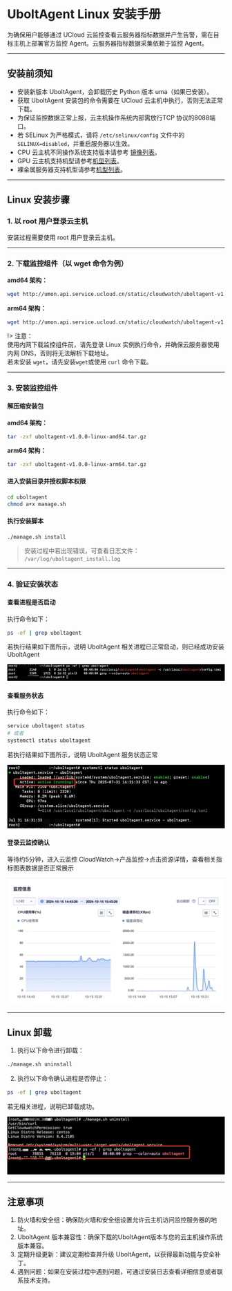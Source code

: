 
# UboltAgent Linux 安装手册

为确保用户能够通过 UCloud 云监控查看云服务器指标数据并产生告警，需在目标主机上部署官方监控 Agent。云服务器指标数据采集依赖于监控 Agent。

---

## 安装前须知

- 安装新版本 UboltAgent，会卸载历史 Python 版本 uma（如果已安装）。
- 获取 UboltAgent 安装包的命令需要在 UCloud 云主机中执行，否则无法正常下载。
- 为保证监控数据正常上报，云主机操作系统内部需放行TCP 协议的8088端口。
- 若 SELinux 为严格模式，请将 `/etc/selinux/config` 文件中的 `SELINUX=disabled`，并重启服务器以生效。
- CPU 云主机不同操作系统支持版本请参考 [镜像列表](cloudwatch\uboltagent\CPUHostImageList.md)。
- GPU 云主机支持机型请参考[机型列表](cloudwatch\uboltagent\GPUHostList.md)。
- 裸金属服务器支持机型请参考[机型列表](cloudwatch\uboltagent\GPUPHostList.md)。

---

## Linux 安装步骤

### 1.  以 root 用户登录云主机

安装过程需要使用 root 用户登录云主机。

---

### 2.  下载监控组件（以 wget 命令为例）

**amd64 架构：**

```bash
wget http://umon.api.service.ucloud.cn/static/cloudwatch/uboltagent-v1.0.0-linux-amd64.tar.gz
```

**arm64 架构：**

```bash
wget http://umon.api.service.ucloud.cn/static/cloudwatch/uboltagent-v1.0.0-linux-arm64.tar.gz
```

!> 注意：  
使用内网下载监控组件前，请先登录 Linux 实例执行命令，并确保云服务器使用内网 DNS，否则将无法解析下载地址。  
若未安装 `wget`，请先安装`wget`或使用 `curl` 命令下载。

---

### 3.  安装监控组件

#### 解压缩安装包

**amd64 架构：**

```bash
tar -zxf uboltagent-v1.0.0-linux-amd64.tar.gz
```

**arm64 架构：**

```bash
tar -zxf uboltagent-v1.0.0-linux-arm64.tar.gz
```

#### 进入安装目录并授权脚本权限

```bash
cd uboltagent
chmod a+x manage.sh
```

#### 执行安装脚本

```bash
./manage.sh install
```

> 安装过程中若出现错误，可查看日志文件：  
> `/var/log/uboltagent_install.log`

---

### 4.  验证安装状态

#### 查看进程是否启动

执行命令如下：

```bash
ps -ef | grep uboltagent
```

若执行结果如下图所示，说明 UboltAgent 相关进程已正常启动，则已经成功安装 UboltAgent

![](images\Linux-验证进程启动.png)

#### 查看服务状态

执行命令如下：

```bash
service uboltagent status
# 或者
systemctl status uboltagent
```

若执行结果如下图所示，说明 UboltAgent 服务状态正常

![](images\Linux-验证服务状态.png)

#### 登录云监控确认

等待约5分钟，进入云监控 CloudWatch->产品监控->点击资源详情，查看相关指标图表数据是否正常展示

![](images\控制台确认Windows数据上报.png)

---

## Linux 卸载

1. 执行以下命令进行卸载：

```bash
./manage.sh uninstall
```

2. 执行以下命令确认进程是否停止：

```bash
ps -ef | grep uboltagent
```

若无相关进程，说明已卸载成功。

![](images\Linux-验证服务卸载.png)

---

## 注意事项

1. 防火墙和安全组：确保防火墙和安全组设置允许云主机访问监控服务器的地址。
2. UboltAgent 版本兼容性：确保下载的UboltAgent版本与您的云主机操作系统版本兼容。
3. 定期升级更新：建议定期检查并升级 UboltAgent，以获得最新功能与安全补丁。
4. 遇到问题：如果在安装过程中遇到问题，可通过安装日志查看详细信息或者联系技术支持。
